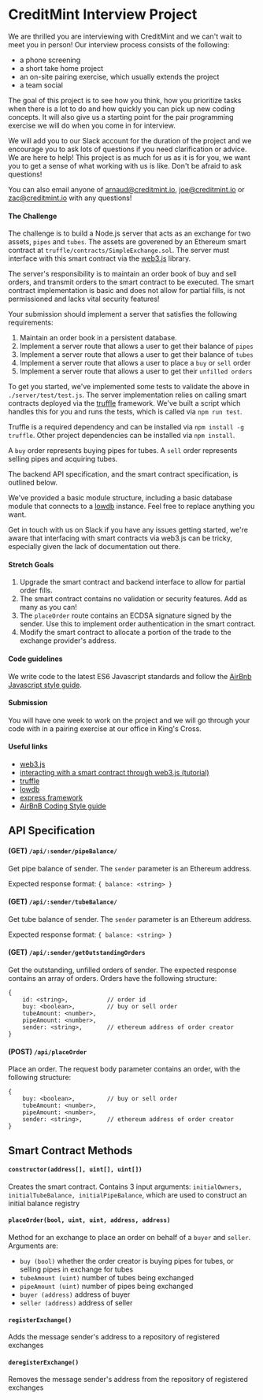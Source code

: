 # CreditMint Interview Project

We are thrilled you are interviewing with CreditMint and we can't wait to meet you in person! Our interview process consists of the following: 
- a phone screening
- a short take home project
- an on-site pairing exercise, which usually extends the project
- a team social

The goal of this project is to see how you think, how you prioritize tasks when there is a lot to do and how quickly you can pick up new coding concepts. It will also give us a starting point for the pair programming exercise we will do when you come in for interview. 

We will add you to our Slack account for the duration of the project and we encourage you to ask lots of questions if you need clarification or advice. We are here to help! This project is as much for us as it is for you, we want you to get a sense of what working with us is like. Don't be afraid to ask questions!

You can also email anyone of arnaud@creditmint.io, joe@creditmint.io or zac@creditmint.io with any questions!

#### The Challenge

The challenge is to build a Node.js server that acts as an exchange for two assets, ```pipes``` and ```tubes```. The assets are goverened by an Ethereum smart contract at ```truffle/contracts/SimpleExchange.sol```. The server must interface with this smart contract via the [web3.js](https://github.com/ethereum/wiki/wiki/JavaScript-API) library.

The server's responsibility is to maintain an order book of buy and sell orders, and transmit orders to the smart contract to be executed. The smart contract implementation is basic and does not allow for partial fills, is not permissioned and lacks vital security features!

Your submission should implement a server that satisfies the following requirements:

1. Maintain an order book in a persistent database.
2. Implement a server route that allows a user to get their balance of ```pipes```
3. Implement a server route that allows a user to get their balance of ```tubes```
4. Implement a server route that allows a user to place a ```buy``` or ```sell``` order
5. Implement a server route that allows a user to get their ```unfilled orders```

To get you started, we've implemented some tests to validate the above in ```./server/test/test.js```. The server implementation relies on calling smart contracts deployed via the [truffle](www.truffle.com) framework. We've built a script which handles this for you and runs the tests, which is called via ```npm run test```.

Truffle is a required dependency and can be installed via ```npm install -g truffle```. Other project dependencies can be installed via ```npm install```.

A ```buy``` order represents buying pipes for tubes. A ```sell``` order represents selling pipes and acquiring tubes.

The backend API specification, and the smart contract specification, is outlined below. 

We've provided a basic module structure, including a basic database module that connects to a [lowdb](https://github.com/typicode/lowdb) instance. Feel free to replace anything you want.

Get in touch with us on Slack if you have any issues getting started, we're aware that interfacing with smart contracts via web3.js can be tricky, especially given the lack of documentation out there.
#### Stretch Goals

1. Upgrade the smart contract and backend interface to allow for partial order fills.
2. The smart contract contains no validation or security features. Add as many as you can!
3. The ```placeOrder``` route contains an ECDSA signature signed by the sender. Use this to implement order authentication in the smart contract.
4. Modify the smart contract to allocate a portion of the trade to the exchange provider's address.


#### Code guidelines

We write code to the latest ES6 Javascript standards and follow the [AirBnb Javascript style guide](https://github.com/airbnb/javascript).

#### Submission

You will have one week to work on the project and we will go through your code with in a pairing exercise at our office in King's Cross.

#### Useful links

- [web3.js](https://github.com/ethereum/wiki/wiki/JavaScript-API)
- [interacting with a smart contract through web3.js (tutorial)](https://coursetro.com/posts/code/99/Interacting-with-a-Smart-Contract-through-Web3.js-(Tutorial))
- [truffle](https://truffleframework.com/)
- [lowdb](https://github.com/typicode/lowdb)
- [express framework](https://expressjs.com/)
- [AirBnB Coding Style guide](https://github.com/airbnb/javascript)


## API Specification

#### (GET) ```/api/:sender/pipeBalance/```

Get pipe balance of sender. The ```sender``` parameter is an Ethereum address.

Expected response format: ```{ balance: <string> }```

#### (GET) ```/api/:sender/tubeBalance/```

Get tube balance of sender. The ```sender``` parameter is an Ethereum address.

Expected response format: ```{ balance: <string> }```

#### (GET) ```/api/:sender/getOutstandingOrders```

Get the outstanding, unfilled orders of sender. The expected response contains an array of orders. Orders have the following structure:

```
{
    id: <string>,           // order id
    buy: <boolean>,         // buy or sell order
    tubeAmount: <number>,
    pipeAmount: <number>,
    sender: <string>,       // ethereum address of order creator  
}
```

#### (POST) ```/api/placeOrder```

Place an order. The request body parameter contains an order, with the following structure:

```
{
    buy: <boolean>,         // buy or sell order
    tubeAmount: <number>,
    pipeAmount: <number>,
    sender: <string>,       // ethereum address of order creator  
}
```

## Smart Contract Methods

#### ```constructor(address[], uint[], uint[])```

Creates the smart contract. Contains 3 input arguments: ```initialOwners, initialTubeBalance, initialPipeBalance```, which are used to construct an initial balance registry

#### ```placeOrder(bool, uint, uint, address, address)```

Method for an exchange to place an order on behalf of a ```buyer``` and ```seller```. Arguments are:

- ```buy (bool)``` whether the order creator is buying pipes for tubes, or selling pipes in exchange for tubes
- ```tubeAmount (uint)``` number of tubes being exchanged
- ```pipeAmount (uint)``` number of pipes being exchanged
- ```buyer (address)``` address of buyer
- ```seller (address)``` address of seller

#### ```registerExchange()```

Adds the message sender's address to a repository of registered exchanges

#### ```deregisterExchange()```

Removes the message sender's address from the repository of registered exchanges